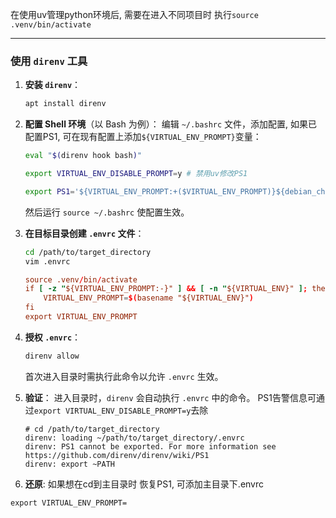 在使用uv管理python环境后, 需要在进入不同项目时 执行`source .venv/bin/activate`

---

### 使用 `direnv` 工具

1. **安装 `direnv`**：
   ```bash
   apt install direnv
   ```

2. **配置 Shell 环境**（以 Bash 为例）：
   编辑 `~/.bashrc` 文件，添加配置, 如果已配置PS1, 可在现有配置上添加`${VIRTUAL_ENV_PROMPT}`变量：
   ```bash
   eval "$(direnv hook bash)"
   
   export VIRTUAL_ENV_DISABLE_PROMPT=y # 禁用uv修改PS1
   
   export PS1='${VIRTUAL_ENV_PROMPT:+($VIRTUAL_ENV_PROMPT)}${debian_chroot:+($debian_chroot)}\u@\h:\w\$ '

   ```
   然后运行 `source ~/.bashrc` 使配置生效。

3. **在目标目录创建 `.envrc` 文件**：
   ```bash
   cd /path/to/target_directory
   vim .envrc
   ```
   
   ```rc
   source .venv/bin/activate
   if [ -z "${VIRTUAL_ENV_PROMPT:-}" ] && [ -n "${VIRTUAL_ENV}" ]; then
       VIRTUAL_ENV_PROMPT=$(basename "${VIRTUAL_ENV}")
   fi
   export VIRTUAL_ENV_PROMPT
   ```

4. **授权 `.envrc`**：
   ```bash
   direnv allow
   ```
   首次进入目录时需执行此命令以允许 `.envrc` 生效。

5. **验证**：
   进入目录时，`direnv` 会自动执行 `.envrc` 中的命令。
   PS1告警信息可通过`export VIRTUAL_ENV_DISABLE_PROMPT=y`去除

    ```log
    # cd /path/to/target_directory
    direnv: loading ~/path/to/target_directory/.envrc
    direnv: PS1 cannot be exported. For more information see https://github.com/direnv/direnv/wiki/PS1
    direnv: export ~PATH
    ```

6. **还原**:
  如果想在cd到主目录时 恢复PS1, 可添加主目录下.envrc
  ```
  export VIRTUAL_ENV_PROMPT=
  ```